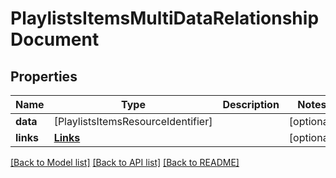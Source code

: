 # PlaylistsItemsMultiDataRelationshipDocument

## Properties
Name | Type | Description | Notes
------------ | ------------- | ------------- | -------------
**data** | [PlaylistsItemsResourceIdentifier] |  | [optional] 
**links** | [**Links**](Links.md) |  | [optional] 

[[Back to Model list]](../README.md#documentation-for-models) [[Back to API list]](../README.md#documentation-for-api-endpoints) [[Back to README]](../README.md)


